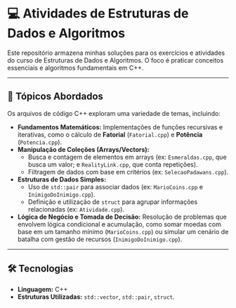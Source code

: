 # 💻 Atividades de Estruturas de Dados e Algoritmos

Este repositório armazena minhas soluções para os exercícios e atividades do curso de Estruturas de Dados e Algoritmos. O foco é praticar conceitos essenciais e algoritmos fundamentais em C++.

---

## 🎯 Tópicos Abordados

Os arquivos de código C++ exploram uma variedade de temas, incluindo:

* **Fundamentos Matemáticos:** Implementações de funções recursivas e iterativas, como o cálculo de **Fatorial** (`Fatorial.cpp`) e **Potência** (`Potencia.cpp`).
* **Manipulação de Coleções (Arrays/Vectors):**
    * Busca e contagem de elementos em arrays (ex: `Esmeraldas.cpp`, que busca um valor; e `RealityLink.cpp`, que conta repetições).
    * Filtragem de dados com base em critérios (ex: `SelecaoPadawans.cpp`).
* **Estruturas de Dados Simples:**
    * Uso de `std::pair` para associar dados (ex: `MarioCoins.cpp` e `InimigoDoInimigo.cpp`).
    * Definição e utilização de `struct` para agrupar informações relacionadas (ex: `Atividade.cpp`).
* **Lógica de Negócio e Tomada de Decisão:** Resolução de problemas que envolvem lógica condicional e acumulação, como somar moedas com base em um tamanho mínimo (`MarioCoins.cpp`) ou simular um cenário de batalha com gestão de recursos (`InimigoDoInimigo.cpp`).

---

## 🛠️ Tecnologias

* **Linguagem:** C++
* **Estruturas Utilizadas:** `std::vector`, `std::pair`, `struct`.
